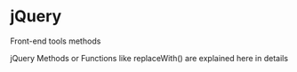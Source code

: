 # jQuery
Front-end tools methods

jQuery Methods or Functions like replaceWith() are explained here in details
